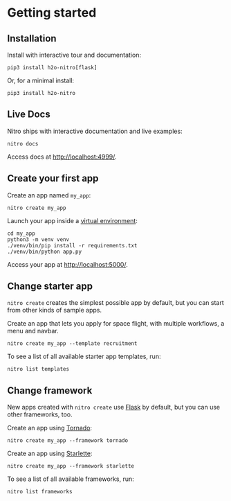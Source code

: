 # Getting started

## Installation

Install with interactive tour and documentation:

```
pip3 install h2o-nitro[flask]
```

Or, for a minimal install:

```
pip3 install h2o-nitro
```

## Live Docs

Nitro ships with interactive documentation and live examples:

```
nitro docs
```

Access docs at  [http://localhost:4999/](http://localhost:4999/).

## Create your first app

Create an app named `my_app`:

```
nitro create my_app
```

Launch your app inside a [virtual environment](https://docs.python.org/3/library/venv.html#module-venv):

```
cd my_app
python3 -m venv venv
./venv/bin/pip install -r requirements.txt
./venv/bin/python app.py
```

Access your app at [http://localhost:5000/](http://localhost:5000/).

## Change starter app

`nitro create` creates the simplest possible app by default, but you can start from other kinds of sample
apps.

Create an app that lets you apply for space flight, with multiple workflows, a menu and navbar.

```
nitro create my_app --template recruitment
```

To see a list of all available starter app templates, run:

```
nitro list templates
```

## Change framework

New apps created with `nitro create` use [Flask](https://flask.palletsprojects.com/) by default, but you can use other
frameworks, too.

Create an app using [Tornado](https://www.tornadoweb.org/):

```
nitro create my_app --framework tornado
```

Create an app using [Starlette](https://www.starlette.io/):

```
nitro create my_app --framework starlette
```

To see a list of all available frameworks, run:

```
nitro list frameworks
```

